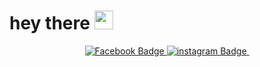 
<h1>
  hey there
  <img src="https://media.giphy.com/media/hvRJCLFzcasrR4ia7z/giphy.gif" width="30px"/>
</h1>

<center>
<div>
  <a href="[your-twitter-URL](https://www.facebook.com/profile.php?id=100087529516721)">
    <img src="https://img.shields.io/badge/Facebook-blue?style=for-the-badge&logo=Facebook&logoColor=white" alt="Facebook Badge"/>
  </a>
  <a href="[your-twitter-URL](https://www.instagram.com/mainkottaboung/)">
    <img src="https://img.shields.io/badge/instagram-pink?style=for-the-badge&logo=instagram&logoColor=white" alt="instagram Badge"/>
  </a>
  <a>
  <img src="[https://kottaboung.com/ghpvc/?username=your-github-username](https://komarev.com/ghpvc/?username=your-github-username)&style=flat-square&color=blue" alt=""/>
  </a>
</div>
</center>


